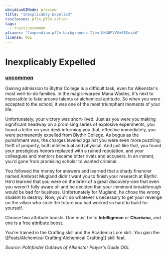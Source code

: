 ```yaml
---
obsidianUIMode: preview
title: "Inexplicably Expelled"
cssclasses: pf2e,pf2e-action
tags:
  - trait/uncommon
aliases: "Compendium.pf2e.backgrounds.Item.UK40FVVVx6IKxipW"
license: OGL
---
```

# Inexplicably Expelled

### [uncommon](uncommon "Uncommon Rarity Trait")






Gaining admission to Blythir College is a difficult task, even for Alkenstar's most well-to-do families. In the magic-warped Mana Wastes, it's next to impossible to fake arcane talents or alchemical aptitude. So when you were accepted to the school, it was one of the most triumphant moments of your life.

Unfortunately, your victory was short-lived. Just as you were you making significant headway on a promising series of explosive experiments, you found a letter on your desk informing you that, effective immediately, you were permanently expelled from Blythir College. As bogus as the punishment was, the charges leveled against you were even more puzzling: theft of property, both intellectual and physical. And just like that, you found your prestigious honors replaced with a ruined reputation, and your colleagues and mentors became bitter rivals and accusers. In an instant, you'd gone from promising scholar to wanted criminal.

You followed the money for answers and learned that a shady financier named Ambrost Mugland didn't want you to finish your research at Blythir. He'd learned that you were on the brink of a great discovery-one that even you weren't fully aware of-and he decided that your imminent breakthrough would be bad for business. Unfortunately for Mugland, he chose the wrong student to destroy. Now, you'll do whatever's necessary to get your revenge on the villain who stole the future you had worked so hard to build for yourself.

Choose two attribute boosts. One must be to **Intelligence** or **Charisma**, and one is a free attribute boost.

You're trained in the Crafting skill and the Academia Lore skill. You gain the [[Feats/Alchemical Crafting|Alchemical Crafting]] skill feat.

*Source: Pathfinder Outlaws of Alkenstar Player's Guide*
*OGL*